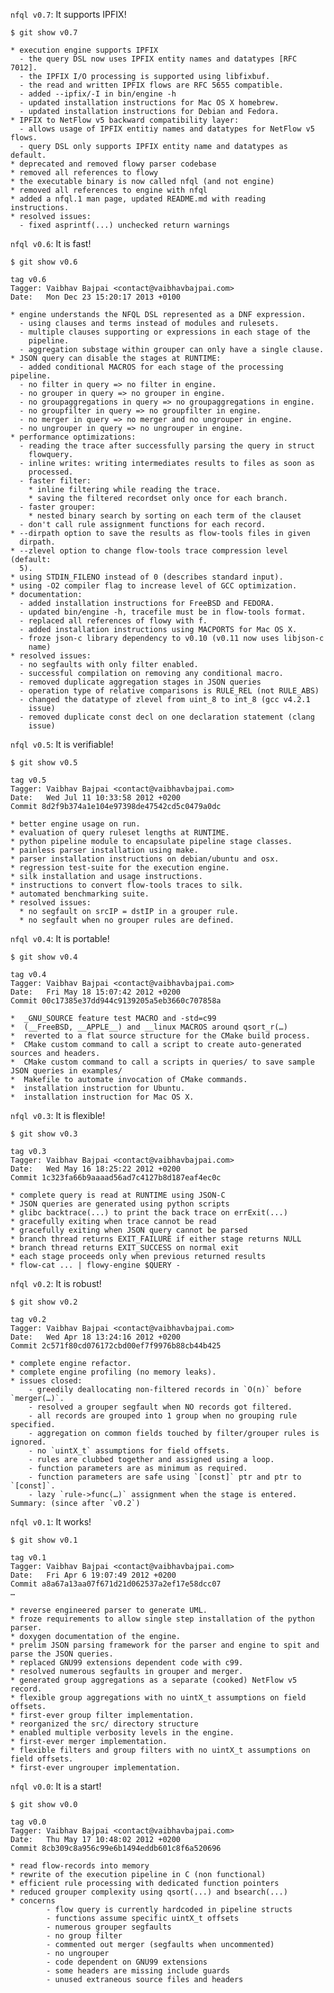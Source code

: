 `nfql v0.7`: It supports IPFIX!

    $ git show v0.7

    * execution engine supports IPFIX
      - the query DSL now uses IPFIX entity names and datatypes [RFC 7012].
      - the IPFIX I/O processing is supported using libfixbuf.
      - the read and written IPFIX flows are RFC 5655 compatible.
      - added --ipfix/-I in bin/engine -h
      - updated installation instructions for Mac OS X homebrew.
      - updated installation instructions for Debian and Fedora.
    * IPFIX to NetFlow v5 backward compatibility layer:
      - allows usage of IPFIX entitiy names and datatypes for NetFlow v5 flows.
      - query DSL only supports IPFIX entity name and datatypes as default.
    * deprecated and removed flowy parser codebase
    * removed all references to flowy
    * the executable binary is now called nfql (and not engine)
    * removed all references to engine with nfql
    * added a nfql.1 man page, updated README.md with reading instructions.
    * resolved issues:
      - fixed asprintf(...) unchecked return warnings

`nfql v0.6`: It is fast!

    $ git show v0.6

    tag v0.6
    Tagger: Vaibhav Bajpai <contact@vaibhavbajpai.com>
    Date:   Mon Dec 23 15:20:17 2013 +0100

    * engine understands the NFQL DSL represented as a DNF expression.
      - using clauses and terms instead of modules and rulesets.
      - multiple clauses supporting or expressions in each stage of the
        pipeline.
      - aggregation substage within grouper can only have a single clause.
    * JSON query can disable the stages at RUNTIME:
      - added conditional MACROS for each stage of the processing pipeline.
      - no filter in query => no filter in engine.
      - no grouper in query => no grouper in engine.
      - no groupaggregations in query => no groupaggregations in engine.
      - no groupfilter in query => no groupfilter in engine.
      - no merger in query => no merger and no ungrouper in engine.
      - no ungrouper in query => no ungrouper in engine.
    * performance optimizations:
      - reading the trace after successfully parsing the query in struct
        flowquery.
      - inline writes: writing intermediates results to files as soon as
        processed.
      - faster filter:
        * inline filtering while reading the trace.
        * saving the filtered recordset only once for each branch.
      - faster grouper:
        * nested binary search by sorting on each term of the clauset
      - don't call rule assignment functions for each record.
    * --dirpath option to save the results as flow-tools files in given
      dirpath.
    * --zlevel option to change flow-tools trace compression level (default:
      5).
    * using STDIN_FILENO instead of 0 (describes standard input).
    * using -O2 compiler flag to increase level of GCC optimization.
    * documentation:
      - added installation instructions for FreeBSD and FEDORA.
      - updated bin/engine -h, tracefile must be in flow-tools format.
      - replaced all references of flowy with f.
      - added installation instructions using MACPORTS for Mac OS X.
      - froze json-c library dependency to v0.10 (v0.11 now uses libjson-c
        name)
    * resolved issues:
      - no segfaults with only filter enabled.
      - successful compilation on removing any conditional macro.
      - removed duplicate aggregation stages in JSON queries
      - operation type of relative comparisons is RULE_REL (not RULE_ABS)
      - changed the datatype of zlevel from uint_8 to int_8 (gcc v4.2.1
        issue)
      - removed duplicate const decl on one declaration statement (clang
        issue)

`nfql v0.5`: It is verifiable!

    $ git show v0.5

    tag v0.5
    Tagger: Vaibhav Bajpai <contact@vaibhavbajpai.com>
    Date:   Wed Jul 11 10:33:58 2012 +0200
    Commit 8d2f9b374a1e104e97398de47542cd5c0479a0dc

    * better engine usage on run.
    * evaluation of query ruleset lengths at RUNTIME.
    * python pipeline module to encapsulate pipeline stage classes.
    * painless parser installation using make.
    * parser installation instructions on debian/ubuntu and osx.
    * regression test-suite for the execution engine.
    * silk installation and usage instructions.
    * instructions to convert flow-tools traces to silk.
    * automated benchmarking suite.
    * resolved issues:
      * no segfault on srcIP = dstIP in a grouper rule.
      * no segfault when no grouper rules are defined.


`nfql v0.4`: It is portable!

	$ git show v0.4
	
	tag v0.4
	Tagger: Vaibhav Bajpai <contact@vaibhavbajpai.com>
	Date:   Fri May 18 15:07:42 2012 +0200
	Commit 00c17385e37dd944c9139205a5eb3660c707858a	
	
	*  _GNU_SOURCE feature test MACRO and -std=c99
	*  (__FreeBSD, __APPLE__) and __linux MACROS around qsort_r(…)
	*  reverted to a flat source structure for the CMake build process.
	*  CMake custom command to call a script to create auto-generated sources and headers.
	*  CMake custom command to call a scripts in queries/ to save sample JSON queries in examples/
	*  Makefile to automate invocation of CMake commands.
	*  installation instruction for Ubuntu.
	*  installation instruction for Mac OS X.


`nfql v0.3`: It is flexible!
  
	$ git show v0.3
	
	tag v0.3
	Tagger: Vaibhav Bajpai <contact@vaibhavbajpai.com>
	Date:   Wed May 16 18:25:22 2012 +0200
	Commit 1c323fa66b9aaaad56ad7c4127b8d187eaf4ec0c
	
	* complete query is read at RUNTIME using JSON-C
	* JSON queries are generated using python scripts
	* glibc backtrace(...) to print the back trace on errExit(...)
	* gracefully exiting when trace cannot be read
	* gracefully exiting when JSON query cannot be parsed
	* branch thread returns EXIT_FAILURE if either stage returns NULL
	* branch thread returns EXIT_SUCCESS on normal exit
	* each stage proceeds only when previous returned results
	* flow-cat ... | flowy-engine $QUERY -		


`nfql v0.2`: It is robust!
	
	$ git show v0.2
	
	tag v0.2
	Tagger: Vaibhav Bajpai <contact@vaibhavbajpai.com>
	Date:   Wed Apr 18 13:24:16 2012 +0200    
	Commit 2c571f80cd076172cbd00ef7f9976b88cb44b425
    
	* complete engine refactor.
	* complete engine profiling (no memory leaks).
	* issues closed:
		- greedily deallocating non-filtered records in `O(n)` before `merger(…)`.
	    - resolved a grouper segfault when NO records got filtered.
	    - all records are grouped into 1 group when no grouping rule specified.
	    - aggregation on common fields touched by filter/grouper rules is ignored.
	    - no `uintX_t` assumptions for field offsets.
	    - rules are clubbed together and assigned using a loop.
	    - function parameters are as minimum as required.
	    - function parameters are safe using `[const]` ptr and ptr to `[const]`.
	    - lazy `rule->func(…)` assignment when the stage is entered.	Summary: (since after `v0.2`)
	    

`nfql v0.1`: It works!

	$ git show v0.1
	
	tag v0.1		
	Tagger: Vaibhav Bajpai <contact@vaibhavbajpai.com>
	Date:   Fri Apr 6 19:07:49 2012 +0200	
	Commit a8a67a13aa07f671d21d062537a2ef17e58dcc07
	…
	
	* reverse engineered parser to generate UML.
	* froze requirements to allow single step installation of the python parser.
	* doxygen documentation of the engine.
	* prelim JSON parsing framework for the parser and engine to spit and parse the JSON queries.
	* replaced GNU99 extensions dependent code with c99.
	* resolved numerous segfaults in grouper and merger.
	* generated group aggregations as a separate (cooked) NetFlow v5 record.
	* flexible group aggregations with no uintX_t assumptions on field offsets.
	* first-ever group filter implementation.
	* reorganized the src/ directory structure
	* enabled multiple verbosity levels in the engine.
	* first-ever merger implementation.
	* flexible filters and group filters with no uintX_t assumptions on field offsets.
	* first-ever ungrouper implementation.
  
`nfql v0.0`: It is a start!

	$ git show v0.0

	tag v0.0
	Tagger: Vaibhav Bajpai <contact@vaibhavbajpai.com>
	Date:   Thu May 17 10:48:02 2012 +0200
	Commit 8cb309c8a956c99e6b1494eddb601c8f6a520696
 
	* read flow-records into memory
	* rewrite of the execution pipeline in C (non functional)
	* efficient rule processing with dedicated function pointers
	* reduced grouper complexity using qsort(...) and bsearch(...)
	* concerns
	        - flow query is currently hardcoded in pipeline structs
	        - functions assume specific uintX_t offsets
	        - numerous grouper segfaults
	        - no group filter
	        - commented out merger (segfaults when uncommented)
	        - no ungrouper
	        - code dependent on GNU99 extensions
	        - some headers are missing include guards
	        - unused extraneous source files and headers
